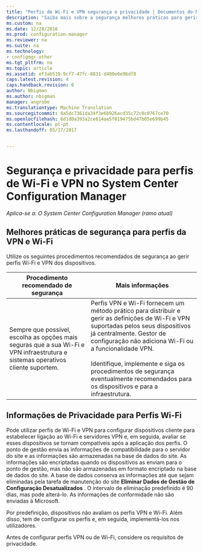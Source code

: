 ```yaml
---
title: "Perfis de Wi-Fi e VPN segurança e privacidade | Documentos do Microsoft"
description: "Saiba mais sobre a segurança melhores práticas para gerir perfis Wi-Fi e VPN dos dispositivos no System Center Configuration Manager."
ms.custom: na
ms.date: 12/28/2016
ms.prod: configuration-manager
ms.reviewer: na
ms.suite: na
ms.technology:
- configmgr-other
ms.tgt_pltfrm: na
ms.topic: article
ms.assetid: ef3ab519-9cf7-47fc-8831-d400e0e96df8
caps.latest.revision: 4
caps.handback.revision: 0
author: Nbigman
ms.author: nbigman
manager: angrobe
ms.translationtype: Machine Translation
ms.sourcegitcommit: 8a5dc7361da34f3e6b926acd35c72c0c0767ce70
ms.openlocfilehash: 6d1d0a393a2ce614ae5f819475bd47b05e699b45
ms.contentlocale: pt-pt
ms.lasthandoff: 05/17/2017


---
```

# <a name="security-and-privacy-for-wi-fi-and-vpn-profiles-in-system-center-configuration-manager"></a>Segurança e privacidade para perfis de Wi-Fi e VPN no System Center Configuration Manager

*Aplica-se a: O System Center Configuration Manager (ramo atual)*

##  <a name="security-best-practices-for-wi-fi--and-vpn-profiles"></a>Melhores práticas de segurança para perfis da VPN e Wi-Fi  
 Utilize os seguintes procedimentos recomendados de segurança ao gerir perfis Wi-Fi e VPN dos dispositivos.  

|Procedimento recomendado de segurança|Mais informações|  
|----------------------------|----------------------|  
|Sempre que possível, escolha as opções mais seguras que a sua Wi-Fi e VPN infraestrutura e sistemas operativos cliente suportem.|Perfis VPN e Wi-Fi fornecem um método prático para distribuir e gerir as definições de Wi-Fi e VPN suportadas pelos seus dispositivos já centralmente. Gestor de configuração não adiciona Wi-Fi ou a funcionalidade VPN.<br /><br /> Identifique, implemente e siga os procedimentos de segurança eventualmente recomendados para os dispositivos e para a infraestrutura.|  

## <a name="privacy-information-for-wi-fi-profiles"></a>Informações de Privacidade para Perfis Wi-Fi  
 Pode utilizar perfis de Wi-Fi e VPN para configurar dispositivos cliente para estabelecer ligação ao Wi-Fi e servidores VPN e, em seguida, avaliar se esses dispositivos se tornam compatíveis após a aplicação dos perfis. O ponto de gestão envia as informações de compatibilidade para o servidor do site e as informações são armazenadas na base de dados do site. As informações são encriptadas quando os dispositivos as enviam para o ponto de gestão, mas não são armazenadas em formato encriptado na base de dados do site. A base de dados conserva as informações até que sejam eliminadas pela tarefa de manutenção do site **Eliminar Dados de Gestão de Configuração Desatualizados** . O intervalo de eliminação predefinido é 90 dias, mas pode alterá-lo. As informações de conformidade não são enviadas à Microsoft.  

 Por predefinição, dispositivos não avaliam os perfis VPN e Wi-Fi. Além disso, tem de configurar os perfis e, em seguida, implementá-los nos utilizadores.  

 Antes de configurar perfis VPN ou de Wi-Fi, considere os requisitos de privacidade.  

